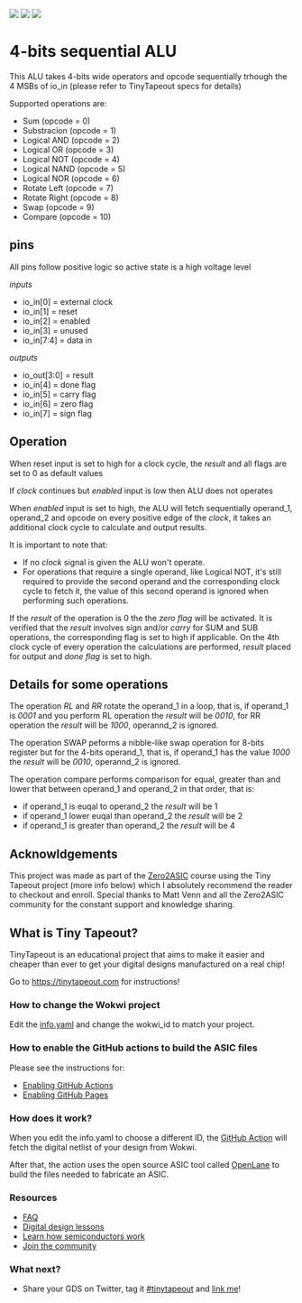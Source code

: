 ![](../../workflows/gds/badge.svg) ![](../../workflows/docs/badge.svg) ![](../../workflows/test/badge.svg)

# 4-bits sequential ALU

This ALU takes 4-bits wide operators and opcode sequentially trhough the 4 MSBs of io_in (please refer to TinyTapeout specs for details)

Supported operations are:

- Sum (opcode = 0)
- Substracion (opcode = 1)
- Logical AND (opcode = 2)
- Logical OR (opcode = 3)
- Logical NOT (opcode = 4)
- Logical NAND (opcode = 5)
- Logical NOR (opcode = 6)
- Rotate Left (opcode = 7)
- Rotate Right (opcode = 8)
- Swap (opcode = 9)
- Compare (opcode = 10)

## pins

All pins follow positive logic so active state is a high voltage level

_inputs_
- io_in[0] = external clock
- io_in[1] = reset
- io_in[2] = enabled
- io_in[3] = unused
- io_in[7:4] = data in

_outputs_
- io_out[3:0] = result
- io_in[4] = done flag
- io_in[5] = carry flag
- io_in[6] = zero flag
- io_in[7] = sign flag


## Operation

When reset input is set to high for a clock cycle, the _result_ and all flags are set to 0 as default values

If _clock_ continues but _enabled_ input is low then ALU does not operates

When _enabled_ input is set to high, the ALU will fetch sequentially operand_1, operand_2 and opcode on every positive edge of the _clock_, it takes an additional clock cycle to calculate and output results.

It is important to note that:

- If no _clock_ signal is given the ALU won't operate.
- For operations that require a single operand, like Logical NOT, it's still required to provide the second operand and the corresponding clock cycle to fetch it, the value of this second operand is ignored when performing such operations.

If the _result_ of the operation is 0 the the _zero flag_ will be activated.
It is verified that the _result_ involves sign and/or _carry_ for SUM and SUB operations, the corresponding flag is set to high if applicable.
On the 4th clock cycle of every operation the calculations are performed, _result_ placed for output and _done flag_ is set to high.

## Details for some operations

The operation _RL_ and _RR_ rotate the operand_1 in a loop, that is, if operand_1 is _0001_ and you perform RL operation the _result_ will be _0010_, for RR operation the _result_ will be _1000_, operannd_2 is ignored.

The operation SWAP peforms a nibble-like swap operation for 8-bits register but for the 4-bits operand_1, that is, if operand_1 has the value _1000_ the _result_ will be _0010_, operannd_2 is ignored.

The operation compare performs comparison for equal, greater than and lower that between operand_1 and operand_2 in that order, that is:

- if operand_1 is euqal to operand_2 the _result_ will be 1
- if operand_1 lower euqal than operand_2 the _result_ will be 2
- if operand_1 is greater than operand_2 the _result_ will be 4

## Acknowldgements

This project was made as part of the [Zero2ASIC](https://zerotoasiccourse.com/) course using the Tiny Tapeout project (more info below) which I absolutely recommend the reader to checkout and enroll. Special thanks to Matt Venn and all the Zero2ASIC community for the constant support and knowledge sharing.

## What is Tiny Tapeout?

TinyTapeout is an educational project that aims to make it easier and cheaper than ever to get your digital designs manufactured on a real chip!

Go to https://tinytapeout.com for instructions!

### How to change the Wokwi project

Edit the [info.yaml](info.yaml) and change the wokwi_id to match your project.

### How to enable the GitHub actions to build the ASIC files

Please see the instructions for:

* [Enabling GitHub Actions](https://tinytapeout.com/faq/#when-i-commit-my-change-the-gds-action-isnt-running)
* [Enabling GitHub Pages](https://tinytapeout.com/faq/#my-github-action-is-failing-on-the-pages-part)

### How does it work?

When you edit the info.yaml to choose a different ID, the [GitHub Action](.github/workflows/gds.yaml) will fetch the digital netlist of your design from Wokwi.

After that, the action uses the open source ASIC tool called [OpenLane](https://www.zerotoasiccourse.com/terminology/openlane/) to build the files needed to fabricate an ASIC.

### Resources

* [FAQ](https://tinytapeout.com/faq/)
* [Digital design lessons](https://tinytapeout.com/digital_design/)
* [Learn how semiconductors work](https://tinytapeout.com/siliwiz/)
* [Join the community](https://discord.gg/rPK2nSjxy8)

### What next?

* Share your GDS on Twitter, tag it [#tinytapeout](https://twitter.com/hashtag/tinytapeout?src=hashtag_click) and [link me](https://twitter.com/matthewvenn)!
